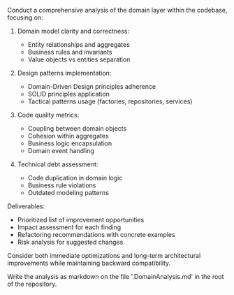 Conduct a comprehensive analysis of the domain layer within the codebase, focusing on:

1. Domain model clarity and correctness:
   - Entity relationships and aggregates
   - Business rules and invariants
   - Value objects vs entities separation

2. Design patterns implementation:
   - Domain-Driven Design principles adherence
   - SOLID principles application 
   - Tactical patterns usage (factories, repositories, services)

3. Code quality metrics:
   - Coupling between domain objects
   - Cohesion within aggregates
   - Business logic encapsulation
   - Domain event handling

4. Technical debt assessment:
   - Code duplication in domain logic
   - Business rule violations
   - Outdated modeling patterns

Deliverables:
- Prioritized list of improvement opportunities
- Impact assessment for each finding
- Refactoring recommendations with concrete examples
- Risk analysis for suggested changes

Consider both immediate optimizations and long-term architectural improvements while maintaining backward compatibility.

Write the analysis as markdown on the file '.DomainAnalysis.md' in the root of the repository.